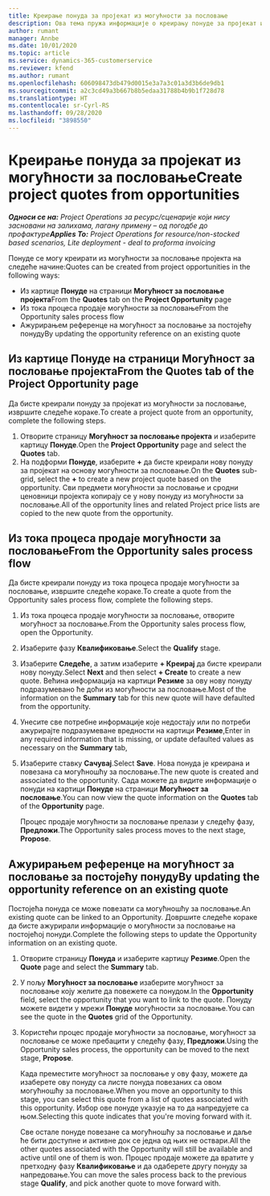 ```yaml
---
title: Креирање понуда за пројекат из могућности за пословање
description: Ова тема пружа информације о креирању понуде за пројекат из могућности за пословање.
author: rumant
manager: Annbe
ms.date: 10/01/2020
ms.topic: article
ms.service: dynamics-365-customerservice
ms.reviewer: kfend
ms.author: rumant
ms.openlocfilehash: 606098473db479d0015e3a7a3c01a3d3b6de9db1
ms.sourcegitcommit: a2c3cd49a3b667b8b5edaa31788b4b9b1f728d78
ms.translationtype: HT
ms.contentlocale: sr-Cyrl-RS
ms.lasthandoff: 09/28/2020
ms.locfileid: "3898550"
---
```

# <a name="create-project-quotes-from-opportunities"></a><span data-ttu-id="4e6e4-103">Креирање понуда за пројекат из могућности за пословање</span><span class="sxs-lookup"><span data-stu-id="4e6e4-103">Create project quotes from opportunities</span></span>

<span data-ttu-id="4e6e4-104">_**Односи се на:** Project Operations за ресурс/сценарије који нису засновани на залихама, лагану примену – од погодбе до профактуре_</span><span class="sxs-lookup"><span data-stu-id="4e6e4-104">_**Applies To:** Project Operations for resource/non-stocked based scenarios, Lite deployment - deal to proforma invoicing_</span></span>

<span data-ttu-id="4e6e4-105">Понуде се могу креирати из могућности за пословање пројекта на следеће начине:</span><span class="sxs-lookup"><span data-stu-id="4e6e4-105">Quotes can be created from project opportunities in the following ways:</span></span>

- <span data-ttu-id="4e6e4-106">Из картице **Понуде** на страници **Могућност за пословање пројекта**</span><span class="sxs-lookup"><span data-stu-id="4e6e4-106">From the **Quotes** tab on the **Project Opportunity** page</span></span>
- <span data-ttu-id="4e6e4-107">Из тока процеса продаје могућности за пословање</span><span class="sxs-lookup"><span data-stu-id="4e6e4-107">From the Opportunity sales process flow</span></span>
- <span data-ttu-id="4e6e4-108">Ажурирањем референце на могућност за пословање за постојећу понуду</span><span class="sxs-lookup"><span data-stu-id="4e6e4-108">By updating the opportunity reference on an existing quote</span></span>

## <a name="from-the-quotes-tab-of-the-project-opportunity-page"></a><span data-ttu-id="4e6e4-109">Из картице Понуде на страници Могућност за пословање пројекта</span><span class="sxs-lookup"><span data-stu-id="4e6e4-109">From the Quotes tab of the Project Opportunity page</span></span>

<span data-ttu-id="4e6e4-110">Да бисте креирали понуду за пројекат из могућности за пословање, извршите следеће кораке.</span><span class="sxs-lookup"><span data-stu-id="4e6e4-110">To create a project quote from an opportunity, complete the following steps.</span></span>

1. <span data-ttu-id="4e6e4-111">Отворите страницу **Могућност за пословање пројекта** и изаберите картицу **Понуде**.</span><span class="sxs-lookup"><span data-stu-id="4e6e4-111">Open the **Project Opportunity** page and select the **Quotes** tab.</span></span> 
2. <span data-ttu-id="4e6e4-112">На подформи **Понуде**, изаберите **+** да бисте креирали нову понуду за пројекат на основу могућности за пословање.</span><span class="sxs-lookup"><span data-stu-id="4e6e4-112">On the **Quotes** sub-grid, select the **+** to create a new project quote based on the opportunity.</span></span> <span data-ttu-id="4e6e4-113">Сви предмети могућности за пословање и сродни ценовници пројекта копирају се у нову понуду из могућности за пословање.</span><span class="sxs-lookup"><span data-stu-id="4e6e4-113">All of the opportunity lines and related Project price lists are copied to the new quote from the opportunity.</span></span>

## <a name="from-the-opportunity-sales-process-flow"></a><span data-ttu-id="4e6e4-114">Из тока процеса продаје могућности за пословање</span><span class="sxs-lookup"><span data-stu-id="4e6e4-114">From the Opportunity sales process flow</span></span>

<span data-ttu-id="4e6e4-115">Да бисте креирали понуду из тока процеса продаје могућности за пословање, извршите следеће кораке.</span><span class="sxs-lookup"><span data-stu-id="4e6e4-115">To create a quote from the Opportunity sales process flow, complete the following steps.</span></span>

1. <span data-ttu-id="4e6e4-116">Из тока процеса продаје могућности за пословање, отворите могућност за пословање.</span><span class="sxs-lookup"><span data-stu-id="4e6e4-116">From the Opportunity sales process flow, open the Opportunity.</span></span>
2. <span data-ttu-id="4e6e4-117">Изаберите фазу **Квалификовање**.</span><span class="sxs-lookup"><span data-stu-id="4e6e4-117">Select the **Qualify** stage.</span></span> 
3. <span data-ttu-id="4e6e4-118">Изаберите **Следеће**, а затим изаберите **+ Креирај** да бисте креирали нову понуду.</span><span class="sxs-lookup"><span data-stu-id="4e6e4-118">Select **Next** and then select **+ Create** to create a new quote.</span></span> <span data-ttu-id="4e6e4-119">Већина информација на картици **Резиме** за ову нову понуду подразумевано ће доћи из могућности за пословање.</span><span class="sxs-lookup"><span data-stu-id="4e6e4-119">Most of the information on the **Summary** tab for this new quote will have defaulted from the opportunity.</span></span> 
4. <span data-ttu-id="4e6e4-120">Унесите све потребне информације које недостају или по потреби ажурирајте подразумеване вредности на картици **Резиме**,</span><span class="sxs-lookup"><span data-stu-id="4e6e4-120">Enter in any required information that is missing, or update defaulted values as necessary on the **Summary** tab,</span></span>
5. <span data-ttu-id="4e6e4-121">Изаберите ставку **Сачувај**.</span><span class="sxs-lookup"><span data-stu-id="4e6e4-121">Select **Save**.</span></span> <span data-ttu-id="4e6e4-122">Нова понуда је креирана и повезана са могућношћу за пословање.</span><span class="sxs-lookup"><span data-stu-id="4e6e4-122">The new quote is created and associated to the opportunity.</span></span> <span data-ttu-id="4e6e4-123">Сада можете да видите информације о понуди на картици **Понуде** на страници **Могућност за пословање**.</span><span class="sxs-lookup"><span data-stu-id="4e6e4-123">You can now view the quote information on the **Quotes** tab of the **Opportunity** page.</span></span> 

   <span data-ttu-id="4e6e4-124">Процес продаје могућности за пословање прелази у следећу фазу, **Предложи**.</span><span class="sxs-lookup"><span data-stu-id="4e6e4-124">The Opportunity sales process moves to the next stage, **Propose**.</span></span>


## <a name="by-updating-the-opportunity-reference-on-an-existing-quote"></a><span data-ttu-id="4e6e4-125">Ажурирањем референце на могућност за пословање за постојећу понуду</span><span class="sxs-lookup"><span data-stu-id="4e6e4-125">By updating the opportunity reference on an existing quote</span></span>

<span data-ttu-id="4e6e4-126">Постојећа понуда се може повезати са могућношћу за пословање.</span><span class="sxs-lookup"><span data-stu-id="4e6e4-126">An existing quote can be linked to an Opportunity.</span></span> <span data-ttu-id="4e6e4-127">Довршите следеће кораке да бисте ажурирали информације о могућности за пословање на постојећој понуди.</span><span class="sxs-lookup"><span data-stu-id="4e6e4-127">Complete the following steps to update the Opportunity information on an existing quote.</span></span>

1. <span data-ttu-id="4e6e4-128">Отворите страницу **Понуда** и изаберите картицу **Резиме**.</span><span class="sxs-lookup"><span data-stu-id="4e6e4-128">Open the **Quote** page and select the **Summary** tab.</span></span>
2. <span data-ttu-id="4e6e4-129">У пољу **Могућност за пословање** изаберите могућност за пословање коју желите да повежете са понудом.</span><span class="sxs-lookup"><span data-stu-id="4e6e4-129">In the **Opportunity** field, select the opportunity that you want to link to the quote.</span></span> <span data-ttu-id="4e6e4-130">Понуду можете видети у мрежи **Понуде** могућности за пословање.</span><span class="sxs-lookup"><span data-stu-id="4e6e4-130">You can see the quote in the **Quotes** grid of the Opportunity.</span></span> 
3. <span data-ttu-id="4e6e4-131">Користећи процес продаје могућности за пословање, могућност за пословање се може пребацити у следећу фазу, **Предложи**.</span><span class="sxs-lookup"><span data-stu-id="4e6e4-131">Using the Opportunity sales process, the opportunity can be moved to the next stage, **Propose**.</span></span> 

   <span data-ttu-id="4e6e4-132">Када преместите могућност за пословање у ову фазу, можете да изаберете ову понуду са листе понуда повезаних са овом могућношћу за пословање.</span><span class="sxs-lookup"><span data-stu-id="4e6e4-132">When you move an opportunity to this stage, you can select this quote from a list of quotes associated with this opportunity.</span></span> <span data-ttu-id="4e6e4-133">Избор ове понуде указује на то да напредујете са њом.</span><span class="sxs-lookup"><span data-stu-id="4e6e4-133">Selecting this quote indicates that you're moving forward with it.</span></span>

   <span data-ttu-id="4e6e4-134">Све остале понуде повезане са могућношћу за пословање и даље ће бити доступне и активне док се једна од њих не оствари.</span><span class="sxs-lookup"><span data-stu-id="4e6e4-134">All the other quotes associated with the Opportunity will still be available and active until one of them is won.</span></span> <span data-ttu-id="4e6e4-135">Процес продаје можете да вратите у претходну фазу **Квалификовање** и да одаберете другу понуду за напредовање.</span><span class="sxs-lookup"><span data-stu-id="4e6e4-135">You can move the sales process back to the previous stage **Qualify**, and pick another quote to move forward with.</span></span>
